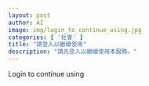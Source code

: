 ```yaml
---
layout: post
author: AI
image: img/login_to_continue_using.jpg
categories: [ '社會' ]
title: "請登入以繼續使用"
description: "請先登入以繼續使用本服務。"
---
```

Login to continue using
